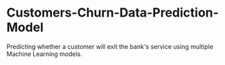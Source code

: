 # Customers-Churn-Data-Prediction-Model
Predicting whether a customer will exit the bank's service using multiple Machine Learning models.
